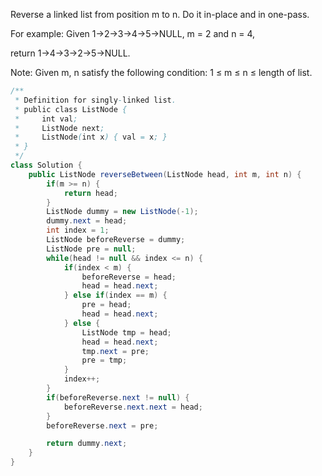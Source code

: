Reverse a linked list from position m to n. Do it in-place and in one-pass.

For example:
Given 1->2->3->4->5->NULL, m = 2 and n = 4,

return 1->4->3->2->5->NULL.

Note:
Given m, n satisfy the following condition:
1 ≤ m ≤ n ≤ length of list.

```java
/**
 * Definition for singly-linked list.
 * public class ListNode {
 *     int val;
 *     ListNode next;
 *     ListNode(int x) { val = x; }
 * }
 */
class Solution {
    public ListNode reverseBetween(ListNode head, int m, int n) {
        if(m >= n) {
            return head;
        }
        ListNode dummy = new ListNode(-1);
        dummy.next = head;
        int index = 1;
        ListNode beforeReverse = dummy;
        ListNode pre = null;
        while(head != null && index <= n) {
            if(index < m) {
                beforeReverse = head;
                head = head.next;
            } else if(index == m) {
                pre = head;
                head = head.next;
            } else {
                ListNode tmp = head;
                head = head.next;
                tmp.next = pre;
                pre = tmp;
            }
            index++;
        }
        if(beforeReverse.next != null) {
            beforeReverse.next.next = head;
        }
        beforeReverse.next = pre;

        return dummy.next;
    }
}
```
